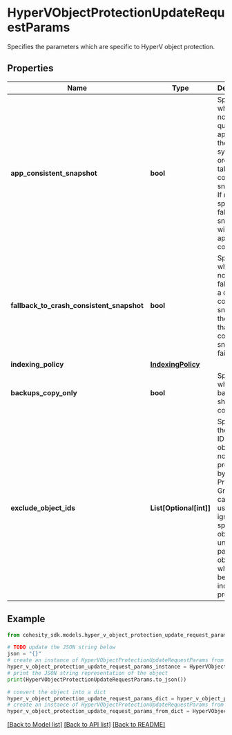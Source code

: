 # HyperVObjectProtectionUpdateRequestParams

Specifies the parameters which are specific to HyperV object protection.

## Properties

Name | Type | Description | Notes
------------ | ------------- | ------------- | -------------
**app_consistent_snapshot** | **bool** | Specifies whether or not to quiesce apps and the file system in order to take app consistent snapshots. If not specified or false then snapshots will not be app consistent. | [optional] 
**fallback_to_crash_consistent_snapshot** | **bool** | Specifies whether or not to fallback to a crash consistent snapshot in the event that an app consistent snapshot fails. | [optional] 
**indexing_policy** | [**IndexingPolicy**](IndexingPolicy.md) |  | [optional] 
**backups_copy_only** | **bool** | Specifies whether the backups should be copy-only. | [optional] 
**exclude_object_ids** | **List[Optional[int]]** | Specifies the list of IDs of the objects to not be protected by this Protection Group. This can be used to ignore specific objects under a parent object which has been included for protection. | [optional] 

## Example

```python
from cohesity_sdk.models.hyper_v_object_protection_update_request_params import HyperVObjectProtectionUpdateRequestParams

# TODO update the JSON string below
json = "{}"
# create an instance of HyperVObjectProtectionUpdateRequestParams from a JSON string
hyper_v_object_protection_update_request_params_instance = HyperVObjectProtectionUpdateRequestParams.from_json(json)
# print the JSON string representation of the object
print(HyperVObjectProtectionUpdateRequestParams.to_json())

# convert the object into a dict
hyper_v_object_protection_update_request_params_dict = hyper_v_object_protection_update_request_params_instance.to_dict()
# create an instance of HyperVObjectProtectionUpdateRequestParams from a dict
hyper_v_object_protection_update_request_params_from_dict = HyperVObjectProtectionUpdateRequestParams.from_dict(hyper_v_object_protection_update_request_params_dict)
```
[[Back to Model list]](../README.md#documentation-for-models) [[Back to API list]](../README.md#documentation-for-api-endpoints) [[Back to README]](../README.md)


